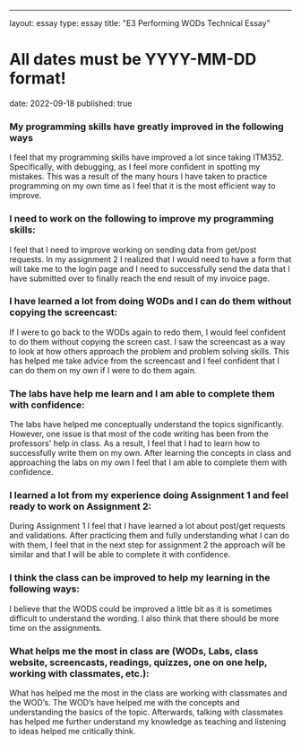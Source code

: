 ---
layout: essay
type: essay
title: "E3 Performing WODs Technical Essay"
# All dates must be YYYY-MM-DD format!
date: 2022-09-18
published: true
<h3>My programming skills have greatly improved in the following ways</h3>
I feel that my programming skills have improved a lot since taking ITM352. Specifically, with debugging, as I feel more confident in spotting my mistakes. This was a result of the many hours I have taken to practice programming on my own time as I feel that it is the most efficient way to improve. 
<h3>I need to work on the following to improve my programming skills:</h3>
I feel that I need to improve working on sending data from get/post requests. In my assignment 2 I realized that I would need to have a form that will take me to the login page and I need to successfully send the data that I have submitted over to finally reach the end result of my invoice page. 
<h3>I have learned a lot from doing WODs and I can do them without copying the screencast:</h3>
If I were to go back to the WODs again to redo them, I would feel confident to do them without copying the screen cast. I saw the screencast as a way to look at how others approach the problem and problem solving skills. This has helped me take advice from the screencast and I feel confident that I can do them on my own if I were to do them again. 
<h3>The labs have help me learn and I am able to complete them with confidence:</h3>
The labs have helped me conceptually understand the topics significantly. However, one issue is that most of the code writing has been from the professors' help in class. As a result, I feel that I had to learn how to successfully write them on my own. After learning the concepts in class and approaching the labs on my own I feel that I am able to complete them with confidence. 
<h3>I learned a lot from my experience doing Assignment 1 and feel ready to work on Assignment 2:</h3>
During Assignment 1 I feel that I have learned a lot about post/get requests and validations. After practicing them and fully understanding what I can do with them, I feel that in the next step for assignment 2 the approach will be similar and that I will be able to complete it with confidence.
<h3>I think the class can be improved to help my learning in the following ways:</h3>
I believe that the WODS could be improved a little bit as it is sometimes difficult to understand the wording. I also think that there should be more time on the assignments. 
<h3>What helps me the most in class are (WODs, Labs, class website, screencasts, readings, quizzes, one on one help, working with classmates, etc.):</h3>
What has helped me the most in the class are working with classmates and the WOD’s. The WOD’s have helped me with the concepts and understanding the basics of the topic. Afterwards, talking with classmates has helped me further understand my knowledge as teaching and listening to ideas helped me critically think. 

